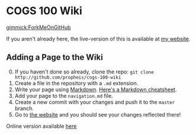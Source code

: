 # COGS 100 Wiki

[gimmick:ForkMeOnGitHub](http://www.github.com/propheis/cogs100-wiki)

If you aren't already here, the live-version of this is available at [my website](http://kevinzuern.com/cogs/).

## Adding a Page to the Wiki
0. If you haven't done so already, clone the repo: `git clone http://github.com/propheis/cogs-100-wiki`
1. Create a file in the repository with a `.md` extension.
2. Write your page using [Markdown](http://dillinger.io/). [Here's a Markdown cheatsheet](https://github.com/adam-p/markdown-here/wiki/Markdown-Cheatsheet).
3. Add your page to the `navigation.md` file.
4. Create a new commit with your changes and push it to the `master` branch.
5. Go to [the website](http://kevinzuern.com/cogs) and you should see your changes reflected there!


Online version available [here](http://kevinzuern.com/cogs/)
